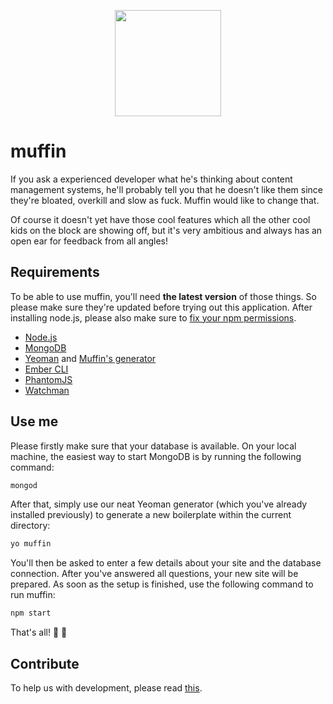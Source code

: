 <p align="center">
  <a href="http://muffin.cafe">
    <img src="http://i.imgur.com/buhMCWz.png" width="170">
  </a>
</p>

# muffin

If you ask a experienced developer what he's thinking about content management systems, he'll probably tell you that he doesn't like them since they're bloated, overkill and slow as fuck. Muffin would like to change that.

Of course it doesn't yet have those cool features which all the other cool kids on the block are showing off, but it's very ambitious and always has an open ear for feedback from all angles!

## Requirements

To be able to use muffin, you'll need **the latest version** of those things. So please make sure they're updated before trying out this application. After installing node.js, please also make sure to [fix your npm permissions](https://docs.npmjs.com/getting-started/fixing-npm-permissions).

- [Node.js](https://nodejs.org/en/)
- [MongoDB](https://www.mongodb.org)
- [Yeoman](http://yeoman.io) and [Muffin's generator](https://www.npmjs.com/package/generator-muffin)
- [Ember CLI](http://ember-cli.com)
- [PhantomJS](https://www.npmjs.com/package/phantomjs-prebuilt)
- [Watchman](https://facebook.github.io/watchman/)

## Use me

Please firstly make sure that your database is available. On your local machine, the easiest way to start MongoDB is by running the following command:

```bash
mongod
```

After that, simply use our neat Yeoman generator (which you've already installed previously) to generate a new boilerplate within the current directory:

```bash
yo muffin
```

You'll then be asked to enter a few details about your site and the database connection. After you've answered all questions, your new site will be prepared. As soon as the setup is finished, use the following command to run muffin:

```bash
npm start
```

That's all! :loudspeaker: :turtle:

## Contribute

To help us with development, please read [this](CONTRIBUTING.md).
